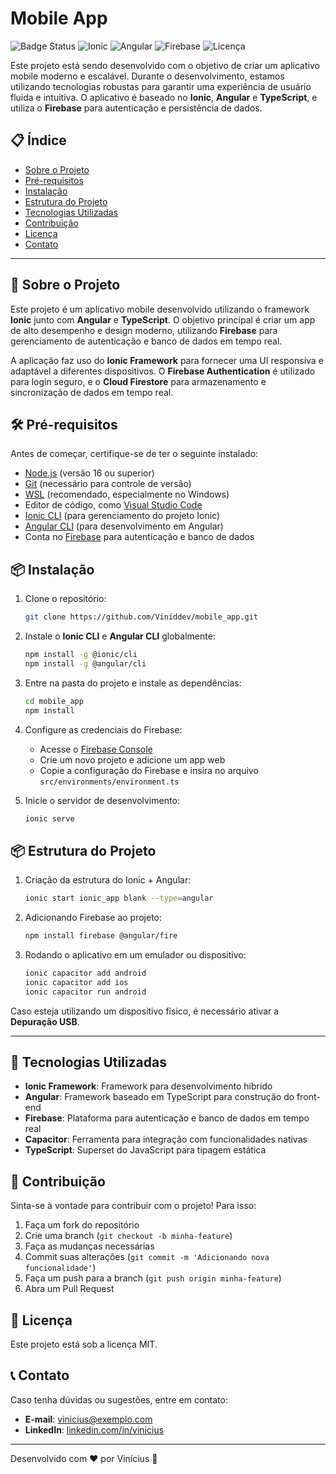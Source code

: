 # Mobile App

![Badge Status](https://img.shields.io/badge/status-Em%20Desenvolvimento-yellow)
![Ionic](https://img.shields.io/badge/Ionic-%3E%3D%206.0-blue)
![Angular](https://img.shields.io/badge/Angular-%3E%3D%2015.0-blue)
![Firebase](https://img.shields.io/badge/Firebase-Authentication%20%26%20Database-orange)
![Licença](https://img.shields.io/badge/licen%C3%A7a-MIT-green)

Este projeto está sendo desenvolvido com o objetivo de criar um aplicativo mobile moderno e escalável. Durante o desenvolvimento, estamos utilizando tecnologias robustas para garantir uma experiência de usuário fluida e intuitiva. O aplicativo é baseado no **Ionic**, **Angular** e **TypeScript**, e utiliza o **Firebase** para autenticação e persistência de dados.

## 📋 Índice

- [Sobre o Projeto](#sobre-o-projeto)
- [Pré-requisitos](#pré-requisitos)
- [Instalação](#instalação)
- [Estrutura do Projeto](#estrutura-do-projeto)
- [Tecnologias Utilizadas](#tecnologias-utilizadas)
- [Contribuição](#contribuição)
- [Licença](#licença)
- [Contato](#contato)

---

## 🚀 Sobre o Projeto

Este projeto é um aplicativo mobile desenvolvido utilizando o framework **Ionic** junto com **Angular** e **TypeScript**. O objetivo principal é criar um app de alto desempenho e design moderno, utilizando **Firebase** para gerenciamento de autenticação e banco de dados em tempo real.

A aplicação faz uso do **Ionic Framework** para fornecer uma UI responsiva e adaptável a diferentes dispositivos. O **Firebase Authentication** é utilizado para login seguro, e o **Cloud Firestore** para armazenamento e sincronização de dados em tempo real.

## 🛠 Pré-requisitos

Antes de começar, certifique-se de ter o seguinte instalado:

- [Node.js](https://nodejs.org/) (versão 16 ou superior)
- [Git](https://git-scm.com/) (necessário para controle de versão)
- [WSL](https://www.youtube.com/watch?v=o1_E4PBl30s) (recomendado, especialmente no Windows)
- Editor de código, como [Visual Studio Code](https://code.visualstudio.com/)
- [Ionic CLI](https://ionicframework.com/docs/cli) (para gerenciamento do projeto Ionic)
- [Angular CLI](https://angular.io/cli) (para desenvolvimento em Angular)
- Conta no [Firebase](https://firebase.google.com/) para autenticação e banco de dados

## 📦 Instalação

1. Clone o repositório:
   ```bash
   git clone https://github.com/Viniddev/mobile_app.git
   ```

2. Instale o **Ionic CLI** e **Angular CLI** globalmente:
   ```bash
   npm install -g @ionic/cli
   npm install -g @angular/cli
   ```

3. Entre na pasta do projeto e instale as dependências:
   ```bash
   cd mobile_app
   npm install
   ```

4. Configure as credenciais do Firebase:
   - Acesse o [Firebase Console](https://console.firebase.google.com/)
   - Crie um novo projeto e adicione um app web
   - Copie a configuração do Firebase e insira no arquivo `src/environments/environment.ts`

5. Inicie o servidor de desenvolvimento:
   ```bash
   ionic serve
   ```

## 📦 Estrutura do Projeto

1. Criação da estrutura do Ionic + Angular:
   ```bash
   ionic start ionic_app blank --type=angular
   ```

2. Adicionando Firebase ao projeto:
   ```bash
   npm install firebase @angular/fire
   ```

3. Rodando o aplicativo em um emulador ou dispositivo:
   ```bash
   ionic capacitor add android
   ionic capacitor add ios
   ionic capacitor run android
   ```

Caso esteja utilizando um dispositivo físico, é necessário ativar a **Depuração USB**.

---

## 🚀 Tecnologias Utilizadas

- **Ionic Framework**: Framework para desenvolvimento híbrido
- **Angular**: Framework baseado em TypeScript para construção do front-end
- **Firebase**: Plataforma para autenticação e banco de dados em tempo real
- **Capacitor**: Ferramenta para integração com funcionalidades nativas
- **TypeScript**: Superset do JavaScript para tipagem estática

## 🤝 Contribuição

Sinta-se à vontade para contribuir com o projeto! Para isso:

1. Faça um fork do repositório
2. Crie uma branch (`git checkout -b minha-feature`)
3. Faça as mudanças necessárias
4. Commit suas alterações (`git commit -m 'Adicionando nova funcionalidade'`)
5. Faça um push para a branch (`git push origin minha-feature`)
6. Abra um Pull Request

## 📜 Licença

Este projeto está sob a licença MIT.

## 📞 Contato

Caso tenha dúvidas ou sugestões, entre em contato:

- **E-mail**: vinicius@exemplo.com
- **LinkedIn**: [linkedin.com/in/vinicius](https://linkedin.com/in/vinicius)

---

Desenvolvido com ❤️ por Vinícius 🚀

